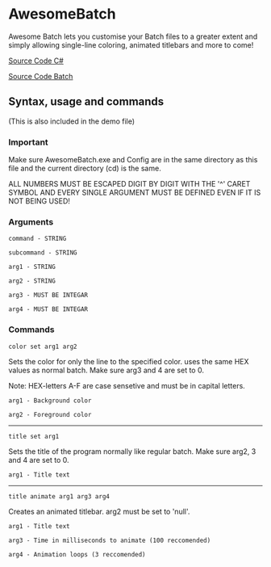 # AwesomeBatch
Awesome Batch lets you customise your Batch files to a greater extent and simply allowing single-line coloring, animated titlebars and more to come!

[Source Code C#](https://gist.github.com/Opticulex/b884a3641908c5e593ccbe57e03af5ac)

[Source Code Batch](https://gist.github.com/Opticulex/219c224a51d4d71629d464424206c559)

## Syntax, usage and commands

(This is also included in the demo file)

### Important

Make sure AwesomeBatch.exe and Config are in the same directory as this file and the current directory (cd) is the same.

ALL NUMBERS MUST BE ESCAPED DIGIT BY DIGIT WITH THE '^' CARET SYMBOL AND EVERY SINGLE ARGUMENT MUST BE DEFINED EVEN IF IT IS NOT BEING USED!

### Arguments
`command - STRING`

`subcommand - STRING`

`arg1 - STRING`

`arg2 - STRING`

`arg3 - MUST BE INTEGAR`

`arg4 - MUST BE INTEGAR`

### Commands

`color set arg1 arg2`

Sets the color for only the line to the specified color. uses the same HEX values as normal batch. Make sure arg3 and 4 are set to 0.

Note: HEX-letters A-F are case sensetive and must be in capital letters.

`arg1 - Background color`

`arg2 - Foreground color`

---

`title set arg1`

Sets the title of the program normally like regular batch. Make sure arg2, 3 and 4 are set to 0.

`arg1 - Title text`

---

`title animate arg1 arg3 arg4`

Creates an animated titlebar. arg2 must be set to 'null'.

`arg1 - Title text`

`arg3 - Time in milliseconds to animate (100 reccomended)`

`arg4 - Animation loops (3 reccomended)`
